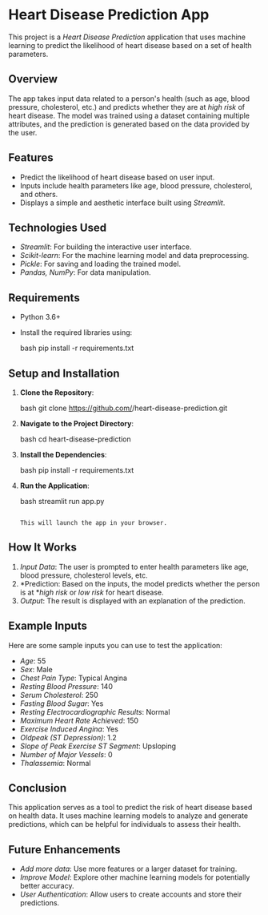 # Heart Disease Prediction App

This project is a *Heart Disease Prediction* application that uses machine learning to predict the likelihood of heart disease based on a set of health parameters.

## Overview

The app takes input data related to a person's health (such as age, blood pressure, cholesterol, etc.) and predicts whether they are at *high risk* of heart disease. The model was trained using a dataset containing multiple attributes, and the prediction is generated based on the data provided by the user.

## Features

- Predict the likelihood of heart disease based on user input.
- Inputs include health parameters like age, blood pressure, cholesterol, and others.
- Displays a simple and aesthetic interface built using *Streamlit*.

## Technologies Used

- *Streamlit*: For building the interactive user interface.
- *Scikit-learn*: For the machine learning model and data preprocessing.
- *Pickle*: For saving and loading the trained model.
- *Pandas, NumPy*: For data manipulation.

## Requirements

- Python 3.6+
- Install the required libraries using:

  bash
  pip install -r requirements.txt
## Setup and Installation

1.  **Clone the Repository**:
    
    bash
    git clone https://github.com/<your-username>/heart-disease-prediction.git
    
    
2.  **Navigate to the Project Directory**:
    
    bash
    cd heart-disease-prediction
    
    
3.  **Install the Dependencies**:
    
    bash
    pip install -r requirements.txt
    
    
4.  **Run the Application**:
    
    bash
    streamlit run app.py
    ```
    
    This will launch the app in your browser.

## How It Works

1.  *Input Data*: The user is prompted to enter health parameters like age, blood pressure, cholesterol levels, etc.
2.  *Prediction: Based on the inputs, the model predicts whether the person is at **high risk* or *low risk* for heart disease.
3.  *Output*: The result is displayed with an explanation of the prediction.

## Example Inputs

Here are some sample inputs you can use to test the application:

*   *Age*: 55
*   *Sex*: Male
*   *Chest Pain Type*: Typical Angina
*   *Resting Blood Pressure*: 140
*   *Serum Cholesterol*: 250
*   *Fasting Blood Sugar*: Yes
*   *Resting Electrocardiographic Results*: Normal
*   *Maximum Heart Rate Achieved*: 150
*   *Exercise Induced Angina*: Yes
*   *Oldpeak (ST Depression)*: 1.2
*   *Slope of Peak Exercise ST Segment*: Upsloping
*   *Number of Major Vessels*: 0
*   *Thalassemia*: Normal

## Conclusion

This application serves as a tool to predict the risk of heart disease based on health data. It uses machine learning models to analyze and generate predictions, which can be helpful for individuals to assess their health.

## Future Enhancements

*   *Add more data*: Use more features or a larger dataset for training.
*   *Improve Model*: Explore other machine learning models for potentially better accuracy.
*   *User Authentication*: Allow users to create accounts and store their predictions.
